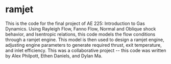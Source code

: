# ramjet

This is the code for the final project of AE 225: Introduction to Gas Dynamics. Using Rayleigh Flow, Fanno Flow, Normal and Oblique shock behavior, and Isentropic relations, this code models the flow conditions through a ramjet engine. This model is then used to design a ramjet engine, adjusting engine parameters to generate required thrust, exit temperature, and inlet efficiency. This was a collaborative project -- this code was written by Alex Philpott, Ethen Daniels, and Dylan Ma.
